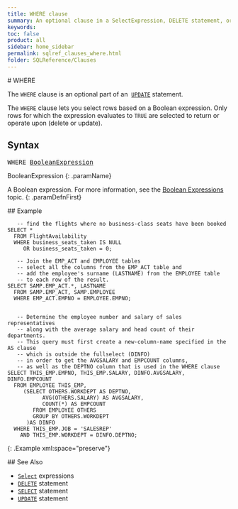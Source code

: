 ```yaml
---
title: WHERE clause
summary: An optional clause in a SelectExpression, DELETE statement, or UPDATE statement that lets you select rows based on a Boolean expression.
keywords:
toc: false
product: all
sidebar: home_sidebar
permalink: sqlref_clauses_where.html
folder: SQLReference/Clauses
---
```

<section>
<div class="TopicContent" data-swiftype-index="true" markdown="1">
# WHERE

The `WHERE` clause is an optional part of an  &nbsp;[`UPDATE`](sqlref_statements_update.html) statement.

The `WHERE` clause lets you select rows based on a Boolean expression.
Only rows for which the expression evaluates to `TRUE` are selected to
return or operate upon (delete or update).

## Syntax

<div class="fcnWrapperWide"><pre class="FcnSyntax">
WHERE <a href="sqlref_expressions_boolean.html">BooleanExpression</a></pre>

</div>
<div class="paramList" markdown="1">
BooleanExpression
{: .paramName}

A Boolean expression. For more information, see the [Boolean
Expressions](sqlref_expressions_boolean.html) topic.
{: .paramDefnFirst}

</div>
## Example

<div class="preWrapperWide" markdown="1">

       -- find the flights where no business-class seats have been booked
    SELECT *
      FROM FlightAvailability
      WHERE business_seats_taken IS NULL
         OR business_seats_taken = 0;

       -- Join the EMP_ACT and EMPLOYEE tables
       -- select all the columns from the EMP_ACT table and
       -- add the employee's surname (LASTNAME) from the EMPLOYEE table
       -- to each row of the result.
    SELECT SAMP.EMP_ACT.*, LASTNAME
      FROM SAMP.EMP_ACT, SAMP.EMPLOYEE
      WHERE EMP_ACT.EMPNO = EMPLOYEE.EMPNO;


       -- Determine the employee number and salary of sales representatives
       -- along with the average salary and head count of their departments.
       -- This query must first create a new-column-name specified in the AS clause
       -- which is outside the fullselect (DINFO)
       -- in order to get the AVGSALARY and EMPCOUNT columns,
       -- as well as the DEPTNO column that is used in the WHERE clause
    SELECT THIS_EMP.EMPNO, THIS_EMP.SALARY, DINFO.AVGSALARY, DINFO.EMPCOUNT
      FROM EMPLOYEE THIS_EMP,
         (SELECT OTHERS.WORKDEPT AS DEPTNO,
               AVG(OTHERS.SALARY) AS AVGSALARY,
               COUNT(*) AS EMPCOUNT
            FROM EMPLOYEE OTHERS
            GROUP BY OTHERS.WORKDEPT
          )AS DINFO
      WHERE THIS_EMP.JOB = 'SALESREP'
        AND THIS_EMP.WORKDEPT = DINFO.DEPTNO;
{: .Example xml:space="preserve"}

</div>
## See Also

* [`Select`](sqlref_expressions_select.html) expressions
* [`DELETE`](sqlref_statements_delete.html) statement
* [`SELECT`](sqlref_expressions_select.html) statement
* [`UPDATE`](sqlref_statements_update.html) statement

</div>
</section>
